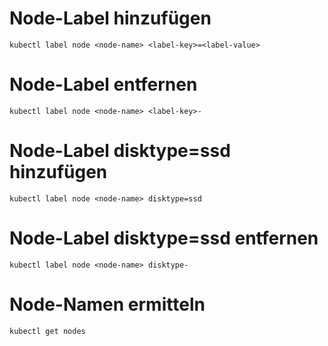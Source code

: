 # Node-Label hinzufügen
```
kubectl label node <node-name> <label-key>=<label-value>
```

# Node-Label entfernen
```
kubectl label node <node-name> <label-key>-
```

# Node-Label disktype=ssd hinzufügen
```
kubectl label node <node-name> disktype=ssd
```

# Node-Label disktype=ssd entfernen
```
kubectl label node <node-name> disktype-
```

# Node-Namen ermitteln
```
kubectl get nodes
```
